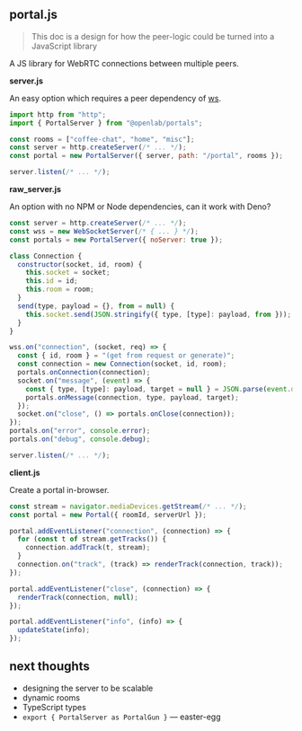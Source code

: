 ## portal.js

> This doc is a design for how the peer-logic could be turned into a JavaScript library

A JS library for WebRTC connections between multiple peers.

**server.js**

An easy option which requires a peer dependency of [ws](https://www.npmjs.com/package/ws).

```js
import http from "http";
import { PortalServer } from "@openlab/portals";

const rooms = ["coffee-chat", "home", "misc"];
const server = http.createServer(/* ... */);
const portal = new PortalServer({ server, path: "/portal", rooms });

server.listen(/* ... */);
```

**raw_server.js**

An option with no NPM or Node dependencies, can it work with Deno?

```js
const server = http.createServer(/* ... */);
const wss = new WebSocketServer(/* { ... } */);
const portals = new PortalServer({ noServer: true });

class Connection {
  constructor(socket, id, room) {
    this.socket = socket;
    this.id = id;
    this.room = room;
  }
  send(type, payload = {}, from = null) {
    this.socket.send(JSON.stringify({ type, [type]: payload, from }));
  }
}

wss.on("connection", (socket, req) => {
  const { id, room } = "(get from request or generate)";
  const connection = new Connection(socket, id, room);
  portals.onConnection(connection);
  socket.on("message", (event) => {
    const { type, [type]: payload, target = null } = JSON.parse(event.data);
    portals.onMessage(connection, type, payload, target);
  });
  socket.on("close", () => portals.onClose(connection));
});
portals.on("error", console.error);
portals.on("debug", console.debug);

server.listen(/* ... */);
```

**client.js**

Create a portal in-browser.

```js
const stream = navigator.mediaDevices.getStream(/* ... */);
const portal = new Portal({ roomId, serverUrl });

portal.addEventListener("connection", (connection) => {
  for (const t of stream.getTracks()) {
    connection.addTrack(t, stream);
  }
  connection.on("track", (track) => renderTrack(connection, track));
});

portal.addEventListener("close", (connection) => {
  renderTrack(connection, null);
});

portal.addEventListener("info", (info) => {
  updateState(info);
});
```

## next thoughts

- designing the server to be scalable
- dynamic rooms
- TypeScript types
- `export { PortalServer as PortalGun }` — easter-egg
